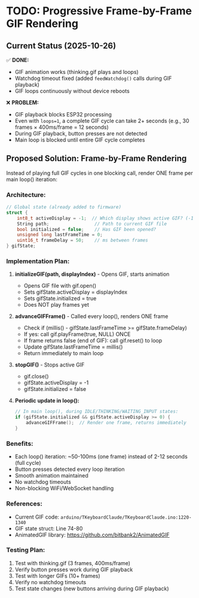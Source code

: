 # TODO: Progressive Frame-by-Frame GIF Rendering

## Current Status (2025-10-26)

✅ **DONE:**
- GIF animation works (thinking.gif plays and loops)
- Watchdog timeout fixed (added `feedWatchdog()` calls during GIF playback)
- GIF loops continuously without device reboots

❌ **PROBLEM:**
- GIF playback blocks ESP32 processing
- Even with `loops=1`, a complete GIF cycle can take 2+ seconds (e.g., 30 frames × 400ms/frame = 12 seconds)
- During GIF playback, button presses are not detected
- Main loop is blocked until entire GIF cycle completes

## Proposed Solution: Frame-by-Frame Rendering

Instead of playing full GIF cycles in one blocking call, render ONE frame per main loop() iteration:

### Architecture:
```cpp
// Global state (already added to firmware)
struct {
    int8_t activeDisplay = -1;  // Which display shows active GIF? (-1 = none)
    String path;                 // Path to current GIF file
    bool initialized = false;    // Has GIF been opened?
    unsigned long lastFrameTime = 0;
    uint16_t frameDelay = 50;    // ms between frames
} gifState;
```

### Implementation Plan:

1. **initializeGIF(path, displayIndex)** - Opens GIF, starts animation
   - Opens GIF file with gif.open()
   - Sets gifState.activeDisplay = displayIndex
   - Sets gifState.initialized = true
   - Does NOT play frames yet

2. **advanceGIFFrame()** - Called every loop(), renders ONE frame
   - Check if (millis() - gifState.lastFrameTime >= gifState.frameDelay)
   - If yes: call gif.playFrame(true, NULL) ONCE
   - If frame returns false (end of GIF): call gif.reset() to loop
   - Update gifState.lastFrameTime = millis()
   - Return immediately to main loop

3. **stopGIF()** - Stops active GIF
   - gif.close()
   - gifState.activeDisplay = -1
   - gifState.initialized = false

4. **Periodic update in loop():**
   ```cpp
   // In main loop(), during IDLE/THINKING/WAITING_INPUT states:
   if (gifState.initialized && gifState.activeDisplay >= 0) {
       advanceGIFFrame();  // Render one frame, returns immediately
   }
   ```

### Benefits:
- Each loop() iteration: ~50-100ms (one frame) instead of 2-12 seconds (full cycle)
- Button presses detected every loop iteration
- Smooth animation maintained
- No watchdog timeouts
- Non-blocking WiFi/WebSocket handling

### References:
- Current GIF code: `arduino/TKeyboardClaude/TKeyboardClaude.ino:1220-1340`
- GIF state struct: Line 74-80
- AnimatedGIF library: https://github.com/bitbank2/AnimatedGIF

### Testing Plan:
1. Test with thinking.gif (3 frames, 400ms/frame)
2. Verify button presses work during GIF playback
3. Test with longer GIFs (10+ frames)
4. Verify no watchdog timeouts
5. Test state changes (new buttons arriving during GIF playback)
